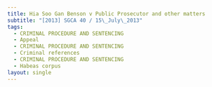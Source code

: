 ```yaml
---
title: Hia Soo Gan Benson v Public Prosecutor and other matters
subtitle: "[2013] SGCA 40 / 15\_July\_2013"
tags:
  - CRIMINAL PROCEDURE AND SENTENCING
  - Appeal
  - CRIMINAL PROCEDURE AND SENTENCING
  - Criminal references
  - CRIMINAL PROCEDURE AND SENTENCING
  - Habeas corpus
layout: single
---
```


